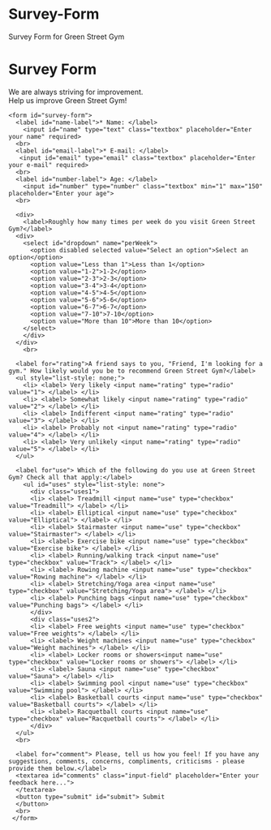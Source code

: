 # Survey-Form
Survey Form for Green Street Gym
<script src="https://cdn.freecodecamp.org/testable-projects-fcc/v1/bundle.js"></script>

<main id="main">
  <h1 id="title">Survey Form</h1>  
  <div id="grey-box">    
    <p id="description"> We are always striving for improvement. <br> Help us improve Green Street Gym!</p>
    
    <form id="survey-form">
      <label id="name-label">* Name: </label>
        <input id="name" type="text" class="textbox" placeholder="Enter your name" required>      
      <br>
      <label id="email-label">* E-mail: </label>
       <input id="email" type="email" class="textbox" placeholder="Enter your e-mail" required>        
      <br>
      <label id="number-label"> Age: </label>
        <input id="number" type="number" class="textbox" min="1" max="150" placeholder="Enter your age"> 
      <br>
      
      <div>        
        <label>Roughly how many times per week do you visit Green Street Gym?</label>
      <div>  
        <select id="dropdown" name="perWeek">
          <option disabled selected value="Select an option">Select an option</option>
          <option value="Less than 1">Less than 1</option> 
          <option value="1-2">1-2</option>
          <option value="2-3">2-3</option>
          <option value="3-4">3-4</option>
          <option value="4-5">4-5</option>
          <option value="5-6">5-6</option>
          <option value="6-7">6-7</option>
          <option value="7-10">7-10</option>
          <option value="More than 10">More than 10</option>
        </select>
        </div>
      </div>
        <br>
      
      <label for="rating">A friend says to you, "Friend, I'm looking for a gym." How likely would you be to recommend Green Street Gym?</label>
      <ul style="list-style: none;">
        <li> <label> Very likely <input name="rating" type="radio" value="1"> </label> </li>
        <li> <label> Somewhat likely <input name="rating" type="radio" value="2"> </label> </li>
        <li> <label> Indifferent <input name="rating" type="radio" value="3"> </label> </li>
        <li> <label> Probably not <input name="rating" type="radio" value="4"> </label> </li>
        <li> <label> Very unlikely <input name="rating" type="radio" value="5"> </label> </li>
      </ul>
            
      <label for"use"> Which of the following do you use at Green Street Gym? Check all that apply:</label>
        <ul id="uses" style="list-style: none">
          <div class="uses1">
          <li> <label> Treadmill <input name="use" type="checkbox" value="Treadmill"> </label> </li>
          <li> <label> Elliptical <input name="use" type="checkbox" value="Elliptical"> </label> </li>
          <li> <label> Stairmaster <input name="use" type="checkbox" value="Stairmaster"> </label> </li>
          <li> <label> Exercise bike <input name="use" type="checkbox" value="Exercise bike"> </label> </li>
          <li> <label> Running/walking track <input name="use" type="checkbox" value="Track"> </label> </li>
          <li> <label> Rowing machine <input name="use" type="checkbox" value="Rowing machine"> </label> </li>
          <li> <label> Stretching/Yoga area <input name="use" type="checkbox" value="Stretching/Yoga area"> </label> </li>
          <li> <label> Punching bags <input name="use" type="checkbox" value="Punching bags"> </label> </li>
          </div>
          <div class="uses2">
          <li> <label> Free weights <input name="use" type="checkbox" value="Free weights"> </label> </li>
          <li> <label> Weight machines <input name="use" type="checkbox" value="Weight machines"> </label> </li>   
          <li> <label> Locker rooms or showers<input name="use" type="checkbox" value="Locker rooms or showers"> </label> </li>
          <li> <label> Sauna <input name="use" type="checkbox" value="Sauna"> </label> </li>
          <li> <label> Swimming pool <input name="use" type="checkbox" value="Swimming pool"> </label> </li>
          <li> <label> Basketball courts <input name="use" type="checkbox" value="Basketball courts"> </label> </li>
          <li> <label> Racquetball courts <input name="use" type="checkbox" value="Racquetball courts"> </label> </li>
          </div>
      </ul>
      <br>
      
      <label for="comment"> Please, tell us how you feel! If you have any suggestions, comments, concerns, compliments, criticisms - please provide them below.</label>
      <textarea id="comments" class="input-field" placeholder="Enter your feedback here...">        
      </textarea>  
      <button type="submit" id="submit"> Submit 
      </button>
      <br>
     </form>
  </div> <!-- end survey box -->
  
</main>  
